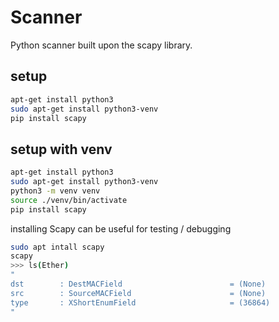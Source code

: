 # Scanner
Python scanner built upon the scapy library.

## setup
```bash
apt-get install python3
sudo apt-get install python3-venv
pip install scapy
```
## setup with venv
```bash
apt-get install python3
sudo apt-get install python3-venv
python3 -m venv venv
source ./venv/bin/activate
pip install scapy
```

installing Scapy can be useful for testing / debugging
```bash
sudo apt intall scapy
scapy
>>> ls(Ether)
"
dst        : DestMACField                        = (None)
src        : SourceMACField                      = (None)
type       : XShortEnumField                     = (36864)
"
```
